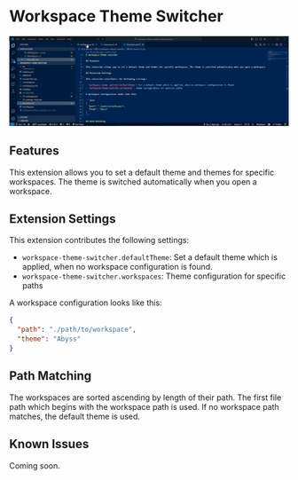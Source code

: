# Workspace Theme Switcher

<img src="https://github.com/zoydburger/workspace-theme-switcher/blob/69c5ead756cfcfebb26761c1f4e2ab478028530c/img/banner.gif" alt="" />

## Features

This extension allows you to set a default theme and themes for specific workspaces. The theme is switched automatically when you open a workspace.

## Extension Settings

This extension contributes the following settings:

- `workspace-theme-switcher.defaultTheme`: Set a default theme which is applied, when no workspace configuration is found.
- `workspace-theme-switcher.workspaces`: Theme configuration for specific paths

A workspace configuration looks like this:

```json
{
  "path": "./path/to/workspace",
  "theme": "Abyss"
}
```

## Path Matching

The workspaces are sorted ascending by length of their path. The first file path which begins with the workspace path is used. If no workspace path matches, the default theme is used.

## Known Issues

Coming soon.
